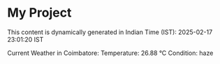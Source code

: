 # My Project

This content is dynamically generated in Indian Time (IST): 2025-02-17 23:01:20 IST


Current Weather in Coimbatore:
Temperature: 26.88 °C
Condition: haze
